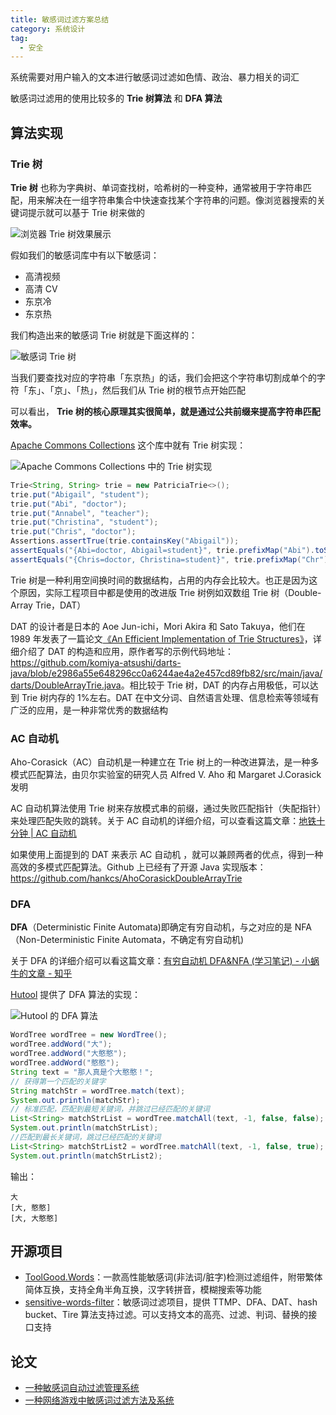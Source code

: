 ```yaml
---
title: 敏感词过滤方案总结
category: 系统设计
tag:
  - 安全
---
```


系统需要对用户输入的文本进行敏感词过滤如色情、政治、暴力相关的词汇

敏感词过滤用的使用比较多的 **Trie 树算法** 和 **DFA 算法**

## 算法实现

### Trie 树

**Trie 树** 也称为字典树、单词查找树，哈希树的一种变种，通常被用于字符串匹配，用来解决在一组字符串集合中快速查找某个字符串的问题。像浏览器搜索的关键词提示就可以基于 Trie 树来做的

![浏览器 Trie 树效果展示](https://oss.javaguide.cn/github/javaguide/system-design/security/brower-trie.png)

假如我们的敏感词库中有以下敏感词：

- 高清视频
- 高清 CV
- 东京冷
- 东京热

我们构造出来的敏感词 Trie 树就是下面这样的：

![敏感词 Trie 树](https://oss.javaguide.cn/github/javaguide/system-design/security/sensitive-word-trie.png)

当我们要查找对应的字符串「东京热」的话，我们会把这个字符串切割成单个的字符「东」、「京」、「热」，然后我们从 Trie 树的根节点开始匹配

可以看出， **Trie 树的核心原理其实很简单，就是通过公共前缀来提高字符串匹配效率。**

[Apache Commons Collections](https://mvnrepository.com/artifact/org.apache.commons/commons-collections4) 这个库中就有 Trie 树实现：

![Apache Commons Collections 中的 Trie 树实现](https://oss.javaguide.cn/github/javaguide/system-design/security/common-collections-trie.png)

```java
Trie<String, String> trie = new PatriciaTrie<>();
trie.put("Abigail", "student");
trie.put("Abi", "doctor");
trie.put("Annabel", "teacher");
trie.put("Christina", "student");
trie.put("Chris", "doctor");
Assertions.assertTrue(trie.containsKey("Abigail"));
assertEquals("{Abi=doctor, Abigail=student}", trie.prefixMap("Abi").toString());
assertEquals("{Chris=doctor, Christina=student}", trie.prefixMap("Chr").toString());
```

Trie 树是一种利用空间换时间的数据结构，占用的内存会比较大。也正是因为这个原因，实际工程项目中都是使用的改进版 Trie 树例如双数组 Trie 树（Double-Array Trie，DAT）

DAT 的设计者是日本的 Aoe Jun-ichi，Mori Akira 和 Sato Takuya，他们在 1989 年发表了一篇论文[《An Efficient Implementation of Trie Structures》](https://www.co-ding.com/assets/pdf/dat.pdf)，详细介绍了 DAT 的构造和应用，原作者写的示例代码地址：<https://github.com/komiya-atsushi/darts-java/blob/e2986a55e648296cc0a6244ae4a2e457cd89fb82/src/main/java/darts/DoubleArrayTrie.java>。相比较于 Trie 树，DAT 的内存占用极低，可以达到 Trie 树内存的 1%左右。DAT 在中文分词、自然语言处理、信息检索等领域有广泛的应用，是一种非常优秀的数据结构

### AC 自动机

Aho-Corasick（AC）自动机是一种建立在 Trie 树上的一种改进算法，是一种多模式匹配算法，由贝尔实验室的研究人员 Alfred V. Aho 和 Margaret J.Corasick 发明

AC 自动机算法使用 Trie 树来存放模式串的前缀，通过失败匹配指针（失配指针）来处理匹配失败的跳转。关于 AC 自动机的详细介绍，可以查看这篇文章：[地铁十分钟 | AC 自动机](https://zhuanlan.zhihu.com/p/146369212)

如果使用上面提到的 DAT 来表示 AC 自动机 ，就可以兼顾两者的优点，得到一种高效的多模式匹配算法。Github 上已经有了开源 Java 实现版本：<https://github.com/hankcs/AhoCorasickDoubleArrayTrie> 

### DFA

**DFA**（Deterministic Finite Automata)即确定有穷自动机，与之对应的是 NFA（Non-Deterministic Finite Automata，不确定有穷自动机)

关于 DFA 的详细介绍可以看这篇文章：[有穷自动机 DFA&NFA (学习笔记) - 小蜗牛的文章 - 知乎](https://zhuanlan.zhihu.com/p/30009083) 

[Hutool](https://hutool.cn/docs/#/dfa/%E6%A6%82%E8%BF%B0) 提供了 DFA 算法的实现：

![Hutool 的 DFA 算法](https://oss.javaguide.cn/github/javaguide/system-design/security/hutool-dfa.png)

```java
WordTree wordTree = new WordTree();
wordTree.addWord("大");
wordTree.addWord("大憨憨");
wordTree.addWord("憨憨");
String text = "那人真是个大憨憨！";
// 获得第一个匹配的关键字
String matchStr = wordTree.match(text);
System.out.println(matchStr);
// 标准匹配，匹配到最短关键词，并跳过已经匹配的关键词
List<String> matchStrList = wordTree.matchAll(text, -1, false, false);
System.out.println(matchStrList);
//匹配到最长关键词，跳过已经匹配的关键词
List<String> matchStrList2 = wordTree.matchAll(text, -1, false, true);
System.out.println(matchStrList2);
```

输出：

```plain
大
[大, 憨憨]
[大, 大憨憨]
```

## 开源项目

- [ToolGood.Words](https://github.com/toolgood/ToolGood.Words)：一款高性能敏感词(非法词/脏字)检测过滤组件，附带繁体简体互换，支持全角半角互换，汉字转拼音，模糊搜索等功能
- [sensitive-words-filter](https://github.com/hooj0/sensitive-words-filter)：敏感词过滤项目，提供 TTMP、DFA、DAT、hash bucket、Tire 算法支持过滤。可以支持文本的高亮、过滤、判词、替换的接口支持

## 论文

- [一种敏感词自动过滤管理系统](https://patents.google.com/patent/CN101964000B)
- [一种网络游戏中敏感词过滤方法及系统](https://patents.google.com/patent/CN103714160A/zh)

<!-- @include: @article-footer.snippet.md -->
